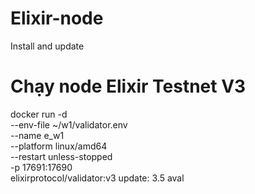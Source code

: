 # Elixir-node
Install and update
# Chạy node Elixir Testnet V3
docker run -d \
  --env-file ~/w1/validator.env \
  --name e_w1 \
  --platform linux/amd64 \
  --restart unless-stopped \
  -p 17691:17690 \
  elixirprotocol/validator:v3
  update: 3.5 aval
